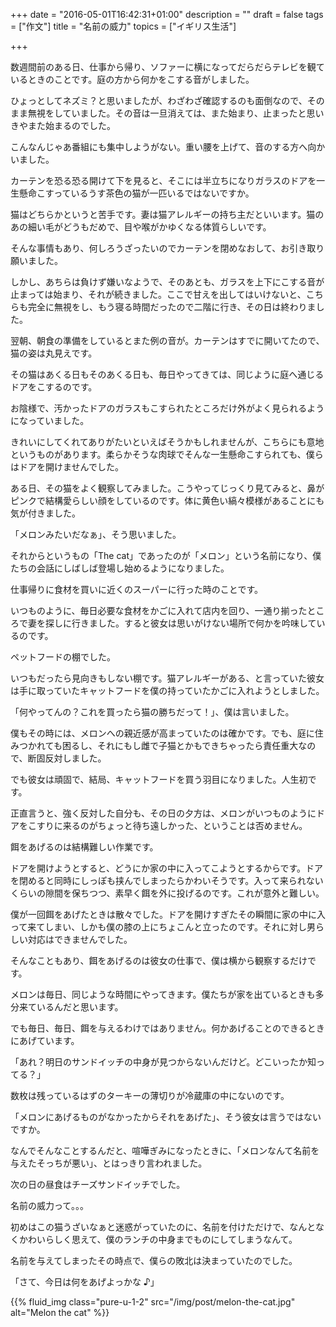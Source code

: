 +++
date = "2016-05-01T16:42:31+01:00"
description = ""
draft = false
tags = ["作文"]
title = "名前の威力"
topics = ["イギリス生活"]

+++

数週間前のある日、仕事から帰り、ソファーに横になってだらだらテレビを観ているときのことです。庭の方から何かをこする音がしました。

ひょっとしてネズミ？と思いましたが、わざわざ確認するのも面倒なので、そのまま無視をしていました。その音は一旦消えては、また始まり、止まったと思いきやまた始まるのでした。

<!--more-->

こんなんじゃあ番組にも集中しようがない。重い腰を上げて、音のする方へ向かいました。

カーテンを恐る恐る開けて下を見ると、そこには半立ちになりガラスのドアを一生懸命こすっているうす茶色の猫が一匹いるではないですか。

猫はどちらかというと苦手です。妻は猫アレルギーの持ち主だといいます。猫のあの細い毛がどうもだめで、目や喉がかゆくなる体質らしいです。

そんな事情もあり、何しろうざったいのでカーテンを閉めなおして、お引き取り願いました。

しかし、あちらは負けず嫌いなようで、そのあとも、ガラスを上下にこする音が止まっては始まり、それが続きました。ここで甘えを出してはいけないと、こちらも完全に無視をし、もう寝る時間だったので二階に行き、その日は終わりました。

翌朝、朝食の準備をしているとまた例の音が。カーテンはすでに開いてたので、猫の姿は丸見えです。

その猫はあくる日もそのあくる日も、毎日やってきては、同じように庭へ通じるドアをこするのです。

お陰様で、汚かったドアのガラスもこすられたところだけ外がよく見られるようになっていました。

きれいにしてくれてありがたいといえばそうかもしれませんが、こちらにも意地というものがあります。柔らかそうな肉球でそんな一生懸命こすられても、僕らはドアを開けませんでした。

ある日、その猫をよく観察してみました。こうやってじっくり見てみると、鼻がピンクで結構愛らしい顔をしているのです。体に黄色い縞々模様があることにも気が付きました。

「メロンみたいだなぁ」、そう思いました。

それからというもの「The cat」であったのが「メロン」という名前になり、僕たちの会話にしばしば登場し始めるようになりました。

仕事帰りに食材を買いに近くのスーパーに行った時のことです。

いつものように、毎日必要な食材をかごに入れて店内を回り、一通り揃ったところで妻を探しに行きました。すると彼女は思いがけない場所で何かを吟味しているのです。

ペットフードの棚でした。

いつもだったら見向きもしない棚です。猫アレルギーがある、と言っていた彼女は手に取っていたキャットフードを僕の持っていたかごに入れようとしました。

「何やってんの？これを買ったら猫の勝ちだって！」、僕は言いました。

僕もその時には、メロンへの親近感が高まっていたのは確かです。でも、庭に住みつかれても困るし、それにもし雌で子猫とかもできちゃったら責任重大なので、断固反対しました。

でも彼女は頑固で、結局、キャットフードを買う羽目になりました。人生初です。

正直言うと、強く反対した自分も、その日の夕方は、メロンがいつものようにドアをこすりに来るのがちょっと待ち遠しかった、ということは否めません。

餌をあげるのは結構難しい作業です。

ドアを開けようとすると、どうにか家の中に入ってこようとするからです。ドアを閉めると同時にしっぽも挟んでしまったらかわいそうです。入って来られないくらいの隙間を保ちつつ、素早く餌を外に投げるのです。これが意外と難しい。

僕が一回餌をあげたときは散々でした。ドアを開けすぎたその瞬間に家の中に入って来てしまい、しかも僕の膝の上にちょこんと立ったのです。それに対し男らしい対応はできませんでした。

そんなこともあり、餌をあげるのは彼女の仕事で、僕は横から観察するだけです。

メロンは毎日、同じような時間にやってきます。僕たちが家を出ているときも多分来ているんだと思います。

でも毎日、毎日、餌を与えるわけではありません。何かあげることのできるときにあげています。

「あれ？明日のサンドイッチの中身が見つからないんだけど。どこいったか知ってる？」

数枚は残っているはずのターキーの薄切りが冷蔵庫の中にないのです。

「メロンにあげるものがなかったからそれをあげた」、そう彼女は言うではないですか。

なんでそんなことするんだと、喧嘩ぎみになったときに、「メロンなんて名前を与えたそっちが悪い」、とはっきり言われました。

次の日の昼食はチーズサンドイッチでした。

名前の威力って。。。

初めはこの猫うざいなぁと迷惑がっていたのに、名前を付けただけで、なんとなくかわいらしく思えて、僕のランチの中身までものにしてしまうなんて。

名前を与えてしまったその時点で、僕らの敗北は決まっていたのでした。

「さて、今日は何をあげよっかな ♪」

{{% fluid_img class="pure-u-1-2" src="/img/post/melon-the-cat.jpg" alt="Melon the cat" %}}
